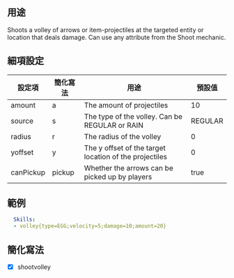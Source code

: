 ## 用途

Shoots a volley of arrows or item-projectiles at the targeted entity or
location that deals damage. Can use any attribute from the Shoot
mechanic.

## 細項設定

| 設定項 | 簡化寫法 | 用途  | 預設值 |
|-----------|---------|---------------------------------------------------|---------|
| amount| a   | The amount of projectiles | 10  |
| source| s   | The type of the volley. Can be REGULAR or RAIN| REGULAR |
| radius| r   | The radius of the volley  | 0   |
| yoffset   | y   | The y offset of the target location of the projectiles | 0  |
| canPickup   | pickup  | Whether the arrows can be picked up by players | true|

## 範例
```yaml
  Skills:
  - volley{type=EGG;velocity=5;damage=10;amount=20}
```

## 簡化寫法
- [x] shootvolley